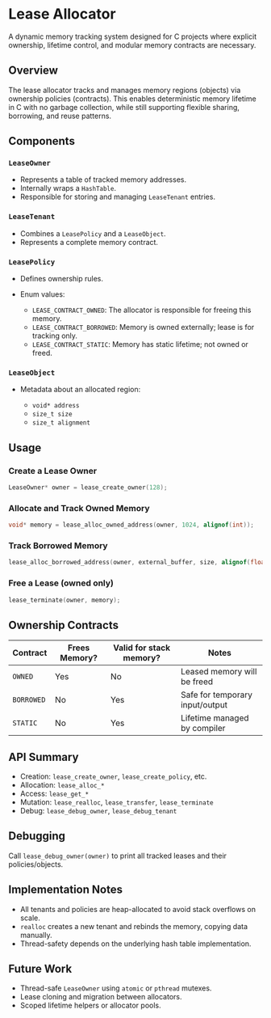 # Lease Allocator

A dynamic memory tracking system designed for C projects where explicit ownership, lifetime control, and modular memory contracts are necessary.

## Overview

The lease allocator tracks and manages memory regions (objects) via ownership policies (contracts). This enables deterministic memory lifetime in C with no garbage collection, while still supporting flexible sharing, borrowing, and reuse patterns.

## Components

### `LeaseOwner`

* Represents a table of tracked memory addresses.
* Internally wraps a `HashTable`.
* Responsible for storing and managing `LeaseTenant` entries.

### `LeaseTenant`

* Combines a `LeasePolicy` and a `LeaseObject`.
* Represents a complete memory contract.

### `LeasePolicy`

* Defines ownership rules.
* Enum values:

  * `LEASE_CONTRACT_OWNED`: The allocator is responsible for freeing this memory.
  * `LEASE_CONTRACT_BORROWED`: Memory is owned externally; lease is for tracking only.
  * `LEASE_CONTRACT_STATIC`: Memory has static lifetime; not owned or freed.

### `LeaseObject`

* Metadata about an allocated region:

  * `void* address`
  * `size_t size`
  * `size_t alignment`

## Usage

### Create a Lease Owner

```c
LeaseOwner* owner = lease_create_owner(128);
```

### Allocate and Track Owned Memory

```c
void* memory = lease_alloc_owned_address(owner, 1024, alignof(int));
```

### Track Borrowed Memory

```c
lease_alloc_borrowed_address(owner, external_buffer, size, alignof(float));
```

### Free a Lease (owned only)

```c
lease_terminate(owner, memory);
```

## Ownership Contracts

| Contract   | Frees Memory? | Valid for stack memory? | Notes                           |
| ---------- | ------------- | ----------------------- | ------------------------------- |
| `OWNED`    | Yes           | No                      | Leased memory will be freed     |
| `BORROWED` | No            | Yes                     | Safe for temporary input/output |
| `STATIC`   | No            | Yes                     | Lifetime managed by compiler    |

## API Summary

* Creation: `lease_create_owner`, `lease_create_policy`, etc.
* Allocation: `lease_alloc_*`
* Access: `lease_get_*`
* Mutation: `lease_realloc`, `lease_transfer`, `lease_terminate`
* Debug: `lease_debug_owner`, `lease_debug_tenant`

## Debugging

Call `lease_debug_owner(owner)` to print all tracked leases and their policies/objects.

## Implementation Notes

* All tenants and policies are heap-allocated to avoid stack overflows on scale.
* `realloc` creates a new tenant and rebinds the memory, copying data manually.
* Thread-safety depends on the underlying hash table implementation.

## Future Work

* Thread-safe `LeaseOwner` using `atomic` or `pthread` mutexes.
* Lease cloning and migration between allocators.
* Scoped lifetime helpers or allocator pools.
